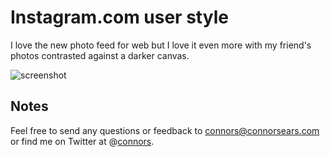 # Instagram.com user style

I love the new photo feed for web but I love it even more with my friend's photos contrasted against a darker canvas.

<img src="https://raw.github.com/connors/instagram-user-style/master/screenshot.png" alt="screenshot" />

## Notes
Feel free to send any questions or feedback to [connors@connorsears.com][1] or find me on Twitter at @[connors][2].


[1]: mailto:connors@connorsears.com        "Email Connor"
[2]: http://twitter.com/connors            "Connor Sears on Twitter"